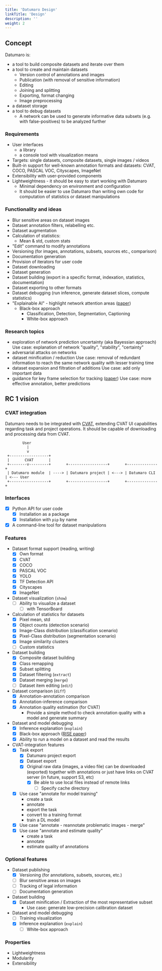 ```yaml
---
title: 'Datumaro Design'
linkTitle: 'Design'
description: ''
weight: 2
---
```


<!--lint disable list-item-indent-->

## Concept

Datumaro is:
- a tool to build composite datasets and iterate over them
- a tool to create and maintain datasets
  - Version control of annotations and images
  - Publication (with removal of sensitive information)
  - Editing
  - Joining and splitting
  - Exporting, format changing
  - Image preprocessing
- a dataset storage
- a tool to debug datasets
  - A network can be used to generate
    informative data subsets (e.g. with false-positives)
    to be analyzed further

### Requirements

- User interfaces
  - a library
  - a console tool with visualization means
- Targets: single datasets, composite datasets, single images / videos
- Built-in support for well-known annotation formats and datasets:
    CVAT, COCO, PASCAL VOC, Cityscapes, ImageNet
- Extensibility with user-provided components
- Lightweightness - it should be easy to start working with Datumaro
  - Minimal dependency on environment and configuration
  - It should be easier to use Datumaro than writing own code
    for computation of statistics or dataset manipulations

### Functionality and ideas

- Blur sensitive areas on dataset images
- Dataset annotation filters, relabelling etc.
- Dataset augmentation
- Calculation of statistics:
  - Mean & std, custom stats
- "Edit" command to modify annotations
- Versioning (for images, annotations, subsets, sources etc., comparison)
- Documentation generation
- Provision of iterators for user code
- Dataset downloading
- Dataset generation
- Dataset building (export in a specific format, indexation, statistics,
documentation)
- Dataset exporting to other formats
- Dataset debugging (run inference, generate dataset slices, compute statistics)
- "Explainable AI" - highlight network attention areas ([paper](https://arxiv.org/abs/1901.04592))
  - Black-box approach
    - Classification, Detection, Segmentation, Captioning
    - White-box approach

### Research topics

- exploration of network prediction uncertainty (aka Bayessian approach)
  Use case: explanation of network "quality", "stability", "certainty"
- adversarial attacks on networks
- dataset minification / reduction
  Use case: removal of redundant information to reach the same network quality
  with lesser training time
- dataset expansion and filtration of additions
  Use case: add only important data
- guidance for key frame selection for tracking ([paper](https://arxiv.org/abs/1903.11779))
  Use case: more effective annotation, better predictions

## RC 1 vision

### CVAT integration

Datumaro needs to be integrated with [CVAT](https://github.com/openvinotoolkit/cvat),
extending CVAT UI capabilities regarding task and project operations.
It should be capable of downloading and processing data from CVAT.

<!--lint disable fenced-code-flag-->
```lang-none
        User
          |
          v
 +------------------+
 |       CVAT       |
 +--------v---------+       +------------------+       +--------------+
 | Datumaro module  | ----> | Datumaro project | <---> | Datumaro CLI | <--- User
 +------------------+       +------------------+       +--------------+
```
<!--lint enable fenced-code-flag-->

### Interfaces

- [x] Python API for user code
  - [x] Installation as a package
  - [x] Installation with `pip` by name
- [x] A command-line tool for dataset manipulations

### Features

- Dataset format support (reading, writing)
  - [x] Own format
  - [x] CVAT
  - [x] COCO
  - [x] PASCAL VOC
  - [x] YOLO
  - [x] TF Detection API
  - [x] Cityscapes
  - [x] ImageNet

- Dataset visualization (`show`)
  - [ ] Ability to visualize a dataset
    - [ ] with TensorBoard

- Calculation of statistics for datasets
  - [x] Pixel mean, std
  - [x] Object counts (detection scenario)
  - [x] Image-Class distribution (classification scenario)
  - [x] Pixel-Class distribution (segmentation scenario)
  - [x] Image similarity clusters
  - [ ] Custom statistics

- Dataset building
  - [x] Composite dataset building
  - [x] Class remapping
  - [x] Subset splitting
  - [x] Dataset filtering (`extract`)
  - [x] Dataset merging (`merge`)
  - [ ] Dataset item editing (`edit`)

- Dataset comparison (`diff`)
  - [x] Annotation-annotation comparison
  - [x] Annotation-inference comparison
  - [x] Annotation quality estimation (for CVAT)
    - Provide a simple method to check
      annotation quality with a model and generate summary

- Dataset and model debugging
  - [x] Inference explanation (`explain`)
  - [x] Black-box approach ([RISE paper](https://arxiv.org/abs/1806.07421))
  - [x] Ability to run a model on a dataset and read the results

- CVAT-integration features
  - [x] Task export
    - [x] Datumaro project export
    - [x] Dataset export
    - [x] Original raw data (images, a video file) can be downloaded (exported)
      together with annotations or just have links
      on CVAT server (in future, support S3, etc)
      - [x] Be able to use local files instead of remote links
        - [ ] Specify cache directory
  - [x] Use case "annotate for model training"
    - create a task
    - annotate
    - export the task
    - convert to a training format
    - train a DL model
  - [x] Use case "annotate - reannotate problematic images - merge"
  - [x] Use case "annotate and estimate quality"
    - create a task
    - annotate
    - estimate quality of annotations

### Optional features

- Dataset publishing
  - [x] Versioning (for annotations, subsets, sources, etc.)
  - [ ] Blur sensitive areas on images
  - [ ] Tracking of legal information
  - [ ] Documentation generation

- Dataset building
  - [x] Dataset minification / Extraction of the most representative subset
    - Use case: generate low-precision calibration dataset

- Dataset and model debugging
  - [ ] Training visualization
  - [x] Inference explanation (`explain`)
    - [ ] White-box approach

### Properties

- Lightweightness
- Modularity
- Extensibility
